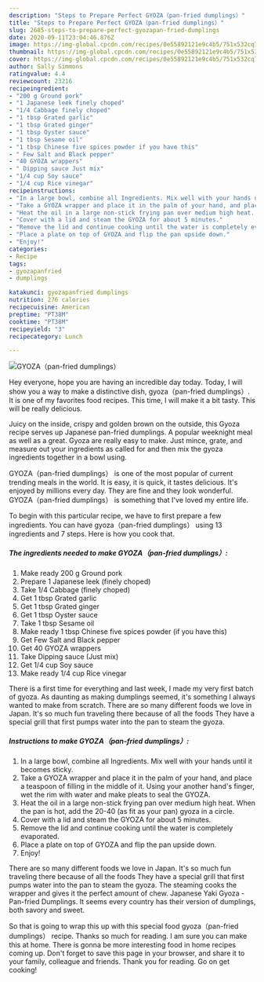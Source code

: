 ```yaml
---
description: "Steps to Prepare Perfect GYOZA（pan-fried dumplings）"
title: "Steps to Prepare Perfect GYOZA（pan-fried dumplings）"
slug: 2685-steps-to-prepare-perfect-gyozapan-fried-dumplings
date: 2020-09-11T23:04:46.876Z
image: https://img-global.cpcdn.com/recipes/0e55892121e9c4b5/751x532cq70/gyozapan-fried-dumplings-recipe-main-photo.jpg
thumbnail: https://img-global.cpcdn.com/recipes/0e55892121e9c4b5/751x532cq70/gyozapan-fried-dumplings-recipe-main-photo.jpg
cover: https://img-global.cpcdn.com/recipes/0e55892121e9c4b5/751x532cq70/gyozapan-fried-dumplings-recipe-main-photo.jpg
author: Sally Simmons
ratingvalue: 4.4
reviewcount: 23216
recipeingredient:
- "200 g Ground pork"
- "1 Japanese leek finely choped"
- "1/4 Cabbage finely choped"
- "1 tbsp Grated garlic"
- "1 tbsp Grated ginger"
- "1 tbsp Oyster sauce"
- "1 tbsp Sesame oil"
- "1 tbsp Chinese five spices powder if you have this"
- " Few Salt and Black pepper"
- "40 GYOZA wrappers"
- " Dipping sauce Just mix"
- "1/4 cup Soy sauce"
- "1/4 cup Rice vinegar"
recipeinstructions:
- "In a large bowl, combine all Ingredients. Mix well with your hands until it becomes sticky."
- "Take a GYOZA wrapper and place it in the palm of your hand, and place a teaspoon of filling in the middle of it. Using your another hand&#39;s finger, wet the rim with water and make pleats to seal the GYOZA."
- "Heat the oil in a large non-stick frying pan over medium high heat. When the pan is hot, add the 20-40 (as fit as your pan) gyoza in a circle."
- "Cover with a lid and steam the GYOZA for about 5 minutes."
- "Remove the lid and continue cooking until the water is completely evaporated."
- "Place a plate on top of GYOZA and flip the pan upside down."
- "Enjoy!"
categories:
- Recipe
tags:
- gyozapanfried
- dumplings

katakunci: gyozapanfried dumplings 
nutrition: 276 calories
recipecuisine: American
preptime: "PT38M"
cooktime: "PT38M"
recipeyield: "3"
recipecategory: Lunch

---
```



![GYOZA（pan-fried dumplings）](https://img-global.cpcdn.com/recipes/0e55892121e9c4b5/751x532cq70/gyozapan-fried-dumplings-recipe-main-photo.jpg)

Hey everyone, hope you are having an incredible day today. Today, I will show you a way to make a distinctive dish, gyoza（pan-fried dumplings）. It is one of my favorites food recipes. This time, I will make it a bit tasty. This will be really delicious.

Juicy on the inside, crispy and golden brown on the outside, this Gyoza recipe serves up Japanese pan-fried dumplings. A popular weeknight meal as well as a great. Gyoza are really easy to make. Just mince, grate, and measure out your ingredients as called for and then mix the gyoza ingredients together in a bowl using.

GYOZA（pan-fried dumplings） is one of the most popular of current trending meals in the world. It is easy, it is quick, it tastes delicious. It's enjoyed by millions every day. They are fine and they look wonderful. GYOZA（pan-fried dumplings） is something that I've loved my entire life.


To begin with this particular recipe, we have to first prepare a few ingredients. You can have gyoza（pan-fried dumplings） using 13 ingredients and 7 steps. Here is how you cook that.

<!--inarticleads1-->

##### The ingredients needed to make GYOZA（pan-fried dumplings）:

1. Make ready 200 g Ground pork
1. Prepare 1 Japanese leek (finely choped)
1. Take 1/4 Cabbage (finely choped)
1. Get 1 tbsp Grated garlic
1. Get 1 tbsp Grated ginger
1. Get 1 tbsp Oyster sauce
1. Take 1 tbsp Sesame oil
1. Make ready 1 tbsp Chinese five spices powder (if you have this)
1. Get  Few Salt and Black pepper
1. Get 40 GYOZA wrappers
1. Take  Dipping sauce (Just mix)
1. Get 1/4 cup Soy sauce
1. Make ready 1/4 cup Rice vinegar


There is a first time for everything and last week, I made my very first batch of gyoza. As daunting as making dumplings seemed, it&#39;s something I always wanted to make from scratch. There are so many different foods we love in Japan. It&#39;s so much fun traveling there because of all the foods They have a special grill that first pumps water into the pan to steam the gyoza. 

<!--inarticleads2-->

##### Instructions to make GYOZA（pan-fried dumplings）:

1. In a large bowl, combine all Ingredients. Mix well with your hands until it becomes sticky.
1. Take a GYOZA wrapper and place it in the palm of your hand, and place a teaspoon of filling in the middle of it. Using your another hand&#39;s finger, wet the rim with water and make pleats to seal the GYOZA.
1. Heat the oil in a large non-stick frying pan over medium high heat. When the pan is hot, add the 20-40 (as fit as your pan) gyoza in a circle.
1. Cover with a lid and steam the GYOZA for about 5 minutes.
1. Remove the lid and continue cooking until the water is completely evaporated.
1. Place a plate on top of GYOZA and flip the pan upside down.
1. Enjoy!


There are so many different foods we love in Japan. It&#39;s so much fun traveling there because of all the foods They have a special grill that first pumps water into the pan to steam the gyoza. The steaming cooks the wrapper and gives it the perfect amount of chew. Japanese Yaki Gyoza - Pan-fried Dumplings. It seems every country has their version of dumplings, both savory and sweet. 

So that is going to wrap this up with this special food gyoza（pan-fried dumplings） recipe. Thanks so much for reading. I am sure you can make this at home. There is gonna be more interesting food in home recipes coming up. Don't forget to save this page in your browser, and share it to your family, colleague and friends. Thank you for reading. Go on get cooking!
